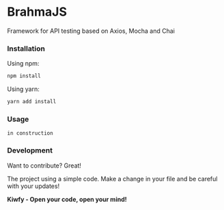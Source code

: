 # BrahmaJS

Framework for API testing based on Axios, Mocha and Chai

### Installation

Using npm:

```sh
npm install
```

Using yarn:

```sh
yarn add install
```

### Usage

```
in construction
```

### Development

Want to contribute? Great!

The project using a simple code.
Make a change in your file and be careful with your updates!

**Kiwfy - Open your code, open your mind!**

